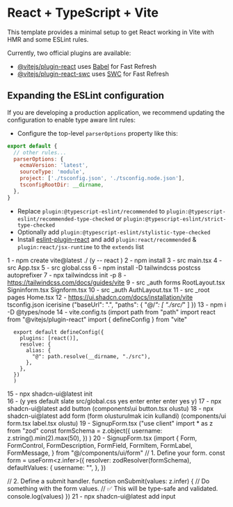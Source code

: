 # React + TypeScript + Vite

This template provides a minimal setup to get React working in Vite with HMR and some ESLint rules.

Currently, two official plugins are available:

- [@vitejs/plugin-react](https://github.com/vitejs/vite-plugin-react/blob/main/packages/plugin-react/README.md) uses [Babel](https://babeljs.io/) for Fast Refresh
- [@vitejs/plugin-react-swc](https://github.com/vitejs/vite-plugin-react-swc) uses [SWC](https://swc.rs/) for Fast Refresh

## Expanding the ESLint configuration

If you are developing a production application, we recommend updating the configuration to enable type aware lint rules:

- Configure the top-level `parserOptions` property like this:

```js
export default {
  // other rules...
  parserOptions: {
    ecmaVersion: 'latest',
    sourceType: 'module',
    project: ['./tsconfig.json', './tsconfig.node.json'],
    tsconfigRootDir: __dirname,
  },
}
```

- Replace `plugin:@typescript-eslint/recommended` to `plugin:@typescript-eslint/recommended-type-checked` or `plugin:@typescript-eslint/strict-type-checked`
- Optionally add `plugin:@typescript-eslint/stylistic-type-checked`
- Install [eslint-plugin-react](https://github.com/jsx-eslint/eslint-plugin-react) and add `plugin:react/recommended` & `plugin:react/jsx-runtime` to the `extends` list

1 - npm create vite@latest ./  (y -- react )
2 - npm install
3 - src main.tsx
4 - src App.tsx
5 - src global.css
6 - npm install -D tailwindcss postcss autoprefixer
7 - npx tailwindcss init -p
8 - https://tailwindcss.com/docs/guides/vite
9 - src _auth forms RootLayout.tsx Signinform.tsx Signform.tsx
10 - src _auth AuthLayout.tsx
11 - src _root pages Home.tsx
12 - https://ui.shadcn.com/docs/installation/vite 
      tsconfig.json icerisine ("baseUrl": ".",
    "paths": {
      "@/*": [
        "./src/*"
      ]
    })
13 - npm i -D @types/node
14 - vite.config.ts (import path from "path"
      import react from "@vitejs/plugin-react"
      import { defineConfig } from "vite"

      export default defineConfig({
        plugins: [react()],
        resolve: {
          alias: {
            "@": path.resolve(__dirname, "./src"),
          },
        },
      })
      )
15 - npx shadcn-ui@latest init   
16 - (y yes default slate src/global.css yes enter enter enter yes y)
17 - npx shadcn-ui@latest add button (components\ui button.tsx olustu)
18 - npx shadcn-ui@latest add form (form olusturulmak icin kullandi) (components/ui form.tsx label.tsx olustu)
19 - SignupForm.tsx ("use client"
      import * as z from "zod"
      const formSchema = z.object({
        username: z.string().min(2).max(50),
      })
      )
20 - SignupForm.tsx (import {
      Form,
      FormControl,
      FormDescription,
      FormField,
      FormItem,
      FormLabel,
      FormMessage,
    } from "@/components/ui/form"
    // 1. Define your form.
  const form = useForm<z.infer<typeof formSchema>>({
    resolver: zodResolver(formSchema),
    defaultValues: {
      username: "",
    },
  })
 
  // 2. Define a submit handler.
  function onSubmit(values: z.infer<typeof formSchema>) {
    // Do something with the form values.
    // ✅ This will be type-safe and validated.
    console.log(values)
  })
21 - npx shadcn-ui@latest add input
